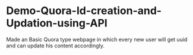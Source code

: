 # Demo-Quora-Id-creation-and-Updation-using-API
Made an Basic Quora type webpage in which every new user will get uuid and can update his content accordingly.
